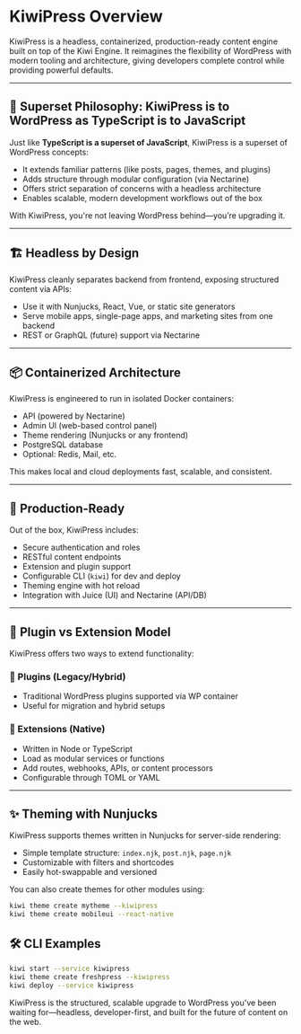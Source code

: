 # KiwiPress Overview

KiwiPress is a headless, containerized, production-ready content engine built on top of the Kiwi Engine. It reimagines the flexibility of WordPress with modern tooling and architecture, giving developers complete control while providing powerful defaults.

---

## 🧠 Superset Philosophy: KiwiPress is to WordPress as TypeScript is to JavaScript

Just like **TypeScript is a superset of JavaScript**, KiwiPress is a superset of WordPress concepts:

- It extends familiar patterns (like posts, pages, themes, and plugins)
- Adds structure through modular configuration (via Nectarine)
- Offers strict separation of concerns with a headless architecture
- Enables scalable, modern development workflows out of the box

With KiwiPress, you're not leaving WordPress behind—you’re upgrading it.

---

## 🏗 Headless by Design

KiwiPress cleanly separates backend from frontend, exposing structured content via APIs:

- Use it with Nunjucks, React, Vue, or static site generators
- Serve mobile apps, single-page apps, and marketing sites from one backend
- REST or GraphQL (future) support via Nectarine

---

## 📦 Containerized Architecture

KiwiPress is engineered to run in isolated Docker containers:

- API (powered by Nectarine)
- Admin UI (web-based control panel)
- Theme rendering (Nunjucks or any frontend)
- PostgreSQL database
- Optional: Redis, Mail, etc.

This makes local and cloud deployments fast, scalable, and consistent.

---

## 🚀 Production-Ready

Out of the box, KiwiPress includes:

- Secure authentication and roles
- RESTful content endpoints
- Extension and plugin support
- Configurable CLI (`kiwi`) for dev and deploy
- Theming engine with hot reload
- Integration with Juice (UI) and Nectarine (API/DB)

---

## 🧩 Plugin vs Extension Model

KiwiPress offers two ways to extend functionality:

### 🔌 Plugins (Legacy/Hybrid)

- Traditional WordPress plugins supported via WP container
- Useful for migration and hybrid setups

### 🧱 Extensions (Native)

- Written in Node or TypeScript
- Load as modular services or functions
- Add routes, webhooks, APIs, or content processors
- Configurable through TOML or YAML

---

## ✨ Theming with Nunjucks

KiwiPress supports themes written in Nunjucks for server-side rendering:

- Simple template structure: `index.njk`, `post.njk`, `page.njk`
- Customizable with filters and shortcodes
- Easily hot-swappable and versioned

You can also create themes for other modules using:

```bash
kiwi theme create mytheme --kiwipress
kiwi theme create mobileui --react-native
```

## 🛠 CLI Examples

```bash
kiwi start --service kiwipress
kiwi theme create freshpress --kiwipress
kiwi deploy --service kiwipress

```

KiwiPress is the structured, scalable upgrade to WordPress you've been waiting for—headless, developer-first, and built for the future of content on the web.
